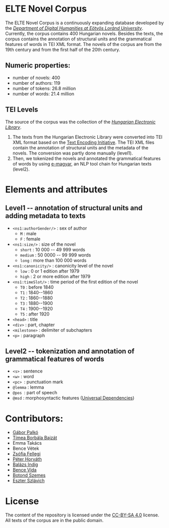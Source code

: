 # ELTE Novel Corpus

The ELTE Novel Corpus is a continuously expanding database developed by the [_Department of Digital Humanities at Eötvös Loránd University_](https://elte-dh.hu/). Currently, the corpus contains 400 Hungarian novels. Besides the texts, the corpus contains the annotation of structural units and the grammatical features of words in TEI XML format. The novels of the corpus are from the 19th century and from the first half of the 20th century.

## Numeric properties:

- number of novels: 400
- number of authors: 119
- number of tokens: 26.8 million
- number of words: 21.4 million

## TEI Levels

The source of the corpus was the collection of the [_Hungarian Electronic Library_](http://mek.oszk.hu).

1. The texts from the Hungarian Electronic Library were converted into TEI XML format based on the [Text Encoding Initiative](https://tei-c.org/). The TEI XML files contain the annotation of structural units and the metadata of the novels. The conversion was partly done manually (level1).
2. Then, we tokenized the novels and annotated the grammatical features of words by using [e-magyar](https://github.com/nytud/emtsv), an NLP tool chain for Hungarian texts (level2).

# Elements and attributes

## Level1 -- annotation of structural units and adding metadata to texts

- `<ns1:authorGender/>` : sex of author
	- `M` : male
	- `F` : female
- `<ns1:size/>` : size of the novel
	- `short` : 10 000 -- 49 999 words
	- `medium` : 50 0000 -- 99 999 words
	- `long` : more than 100 000 words 
- `<ns1:canonicity/>` : canonicity level of the novel 
	- `low` : 0 or 1 edition after 1979
	- `high` : 2 or more edition after 1979
- `<ns1:timeSlot/>` : time period of the first edition of the novel
	- `T0` : before 1840
	- `T1` : 1840--1860
	- `T2` : 1860--1880
	- `T3` : 1880--1900
	- `T4` : 1900--1920 
	- `T5` : after 1920
- `<head>` : title
- `<div>` : part, chapter
- `<milestone>` : delimiter of subchapters
- `<p>` : paragraph

## Level2 -- tokenization and annotation of grammatical features of words

- `<s>` : sentence
- `<w>` : word
- `<pc> `: punctuation mark
- `@lemma` : lemma
- `@pos `: part of speech
- `@msd` : morphosyntactic features ([Universal Dependencies](https://universaldependencies.org/))

# Contributors:

- [Gábor Palkó](https://github.com/gaborpalko)
- [Tímea Borbála Bajzát](https://github.com/bajzattimi)
- Emma Takács
- Bence Vétek
- [Zsófia Fellegi](https://github.com/zsofiafellegi)
- [Péter Horváth](https://github.com/horvathpeti99)
- [Balázs Indig](https://github.com/dlazesz)
- [Bence Vida](https://github.com/VidaBence)
- [Botond Szemes](https://github.com/SzemesBotond)
- [Eszter Szlávich](https://github.com/sz-eszter)

# License

The content of the repository is licensed under the [CC-BY-SA 4.0](https://creativecommons.org/licenses/by-sa/4.0/) license.  
All texts of the corpus are in the public domain.

